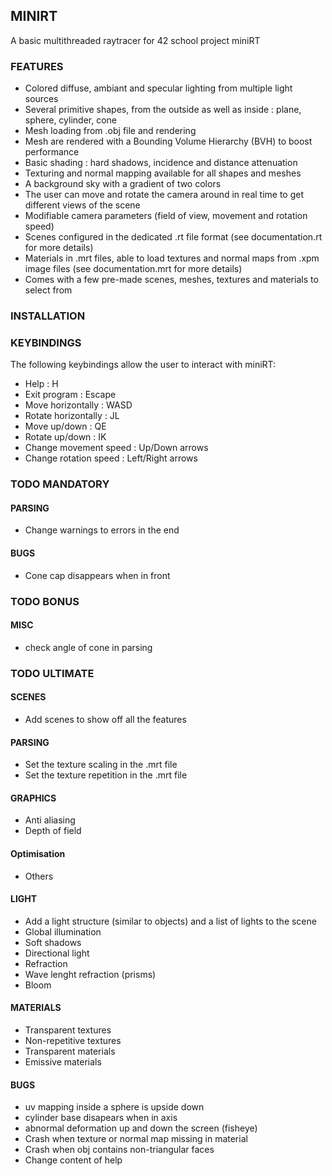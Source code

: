 ## MINIRT

A basic multithreaded raytracer for 42 school project miniRT


### FEATURES

- Colored diffuse, ambiant and specular lighting from multiple light sources
- Several primitive shapes, from the outside as well as inside : plane, sphere, cylinder, cone
- Mesh loading from .obj file and rendering
- Mesh are rendered with a Bounding Volume Hierarchy (BVH) to boost performance
- Basic shading : hard shadows, incidence and distance attenuation
- Texturing and normal mapping available for all shapes and meshes
- A background sky with a gradient of two colors
- The user can move and rotate the camera around in real time to get different views of the scene
- Modifiable camera parameters (field of view, movement and rotation speed)
- Scenes configured in the dedicated .rt file format (see documentation.rt for more details)
- Materials in .mrt files, able to load textures and normal maps from .xpm image files (see documentation.mrt for more details)
- Comes with a few pre-made scenes, meshes, textures and materials to select from

### INSTALLATION

### KEYBINDINGS

The following keybindings allow the user to interact with miniRT:

- Help : H
- Exit program : Escape
- Move horizontally : WASD
- Rotate horizontally : JL
- Move up/down : QE
- Rotate up/down : IK
- Change movement speed : Up/Down arrows
- Change rotation speed : Left/Right arrows


### TODO MANDATORY

#### PARSING
- Change warnings to errors in the end

#### BUGS
- Cone cap disappears when in front


### TODO BONUS

#### MISC
- check angle of cone in parsing


### TODO ULTIMATE

#### SCENES
- Add scenes to show off all the features

#### PARSING
- Set the texture scaling in the .mrt file
- Set the texture repetition in the .mrt file

#### GRAPHICS
- Anti aliasing
- Depth of field

#### Optimisation
- Others

#### LIGHT
- Add a light structure (similar to objects) and a list of lights to the scene
- Global illumination
- Soft shadows
- Directional light
- Refraction
- Wave lenght refraction (prisms)
- Bloom

#### MATERIALS
- Transparent textures
- Non-repetitive textures
- Transparent materials
- Emissive materials

#### BUGS
- uv mapping inside a sphere is upside down
- cylinder base disapears when in axis
- abnormal deformation up and down the screen (fisheye)
- Crash when texture or normal map missing in material
- Crash when obj contains non-triangular faces
- Change content of help
